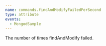 ```yaml
---
name: commands.findAndModifyFailedPerSecond
type: attribute
events:
  - MongodSample
---
```


The number of times findAndModify failed.